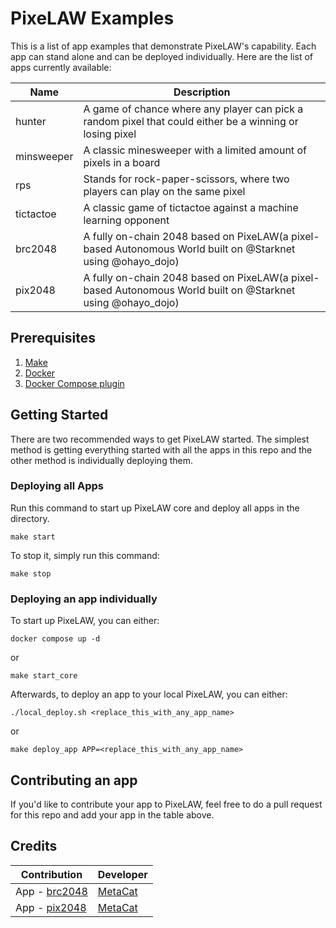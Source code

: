 # PixeLAW Examples
This is a list of app examples that demonstrate PixeLAW's capability.
Each app can stand alone and can be deployed individually. Here are the list of apps currently available:

| Name       | Description                                                                                                 |
|------------|-------------------------------------------------------------------------------------------------------------|
| hunter     | A game of chance where any player can pick a random pixel that could either be a winning or losing pixel    |
| minsweeper | A classic minesweeper with a limited amount of pixels in a board                                            |
| rps        | Stands for rock-paper-scissors, where two players can play on the same pixel                                |
| tictactoe  | A classic game of tictactoe against a machine learning opponent                                             |
| brc2048    | A fully on-chain 2048 based on PixeLAW(a pixel-based Autonomous World built on @Starknet using @ohayo_dojo) |
| pix2048    | A fully on-chain 2048 based on PixeLAW(a pixel-based Autonomous World built on @Starknet using @ohayo_dojo) |


## Prerequisites
1. [Make](https://www.gnu.org/software/make/#download)
2. [Docker](https://docs.docker.com/engine/install/)
3. [Docker Compose plugin](https://docs.docker.com/compose/install/)

## Getting Started
There are two recommended ways to get PixeLAW started. The simplest method is getting everything started with
all the apps in this repo and the other method is individually deploying them.

### Deploying all Apps
Run this command to start up PixeLAW core and deploy all apps in the directory.
````shell
make start
````

To stop it, simply run this command:
````shell
make stop
````

### Deploying an app individually
To start up PixeLAW, you can either:
````shell
docker compose up -d
````
or 
````shell
make start_core
````

Afterwards, to deploy an app to your local PixeLAW, you can either:
````shell
./local_deploy.sh <replace_this_with_any_app_name>
````
or
````shell
make deploy_app APP=<replace_this_with_any_app_name>
````

## Contributing an app
If you'd like to contribute your app to PixeLAW, feel free to do a pull request for this repo
and add your app in the table above.

## Credits

| Contribution                                               | Developer                                |
|------------------------------------------------------------|------------------------------------------|
| App - [brc2048](https://github.com/themetacat/PixeLAW2048) | [MetaCat](https://github.com/themetacat) |
| App - [pix2048](https://github.com/themetacat/PixeLAW2048) | [MetaCat](https://github.com/themetacat) |


